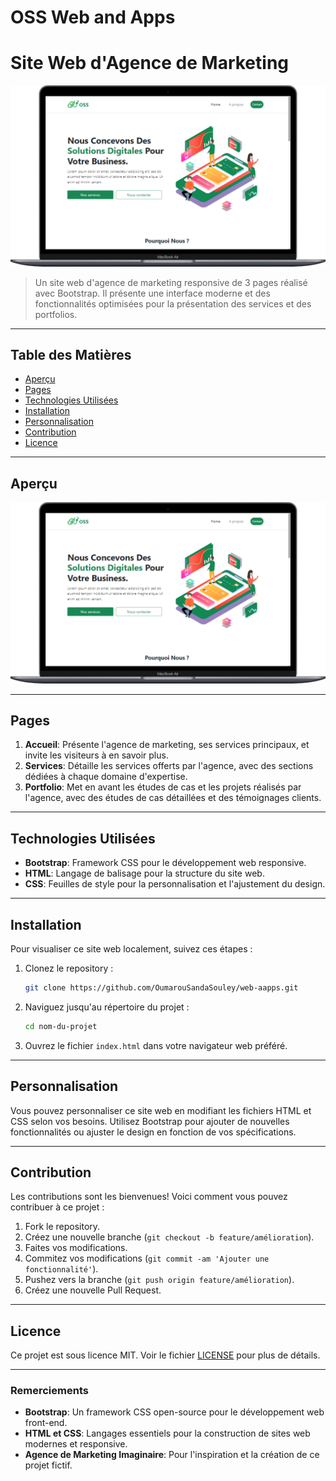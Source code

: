 # OSS Web and Apps
# Site Web d'Agence de Marketing

![Aperçu du Site Web](./preview.png)

> Un site web d'agence de marketing responsive de 3 pages réalisé avec Bootstrap. Il présente une interface moderne et des fonctionnalités optimisées pour la présentation des services et des portfolios.

---

## Table des Matières

- [Aperçu](#aperçu)
- [Pages](#pages)
- [Technologies Utilisées](#technologies-utilisées)
- [Installation](#installation)
- [Personnalisation](#personnalisation)
- [Contribution](#contribution)
- [Licence](#licence)

---

## Aperçu

![Aperçu du Site Web](./preview.png)

---

## Pages

1. **Accueil**: Présente l'agence de marketing, ses services principaux, et invite les visiteurs à en savoir plus.
2. **Services**: Détaille les services offerts par l'agence, avec des sections dédiées à chaque domaine d'expertise.
3. **Portfolio**: Met en avant les études de cas et les projets réalisés par l'agence, avec des études de cas détaillées et des témoignages clients.

---

## Technologies Utilisées

- **Bootstrap**: Framework CSS pour le développement web responsive.
- **HTML**: Langage de balisage pour la structure du site web.
- **CSS**: Feuilles de style pour la personnalisation et l'ajustement du design.

---

## Installation

Pour visualiser ce site web localement, suivez ces étapes :

1. Clonez le repository :

   ```bash
   git clone https://github.com/OumarouSandaSouley/web-aapps.git
   ```

2. Naviguez jusqu'au répertoire du projet :

   ```bash
   cd nom-du-projet
   ```

3. Ouvrez le fichier `index.html` dans votre navigateur web préféré.

---

## Personnalisation

Vous pouvez personnaliser ce site web en modifiant les fichiers HTML et CSS selon vos besoins. Utilisez Bootstrap pour ajouter de nouvelles fonctionnalités ou ajuster le design en fonction de vos spécifications.

---

## Contribution

Les contributions sont les bienvenues! Voici comment vous pouvez contribuer à ce projet :

1. Fork le repository.
2. Créez une nouvelle branche (`git checkout -b feature/amélioration`).
3. Faites vos modifications.
4. Commitez vos modifications (`git commit -am 'Ajouter une fonctionnalité'`).
5. Pushez vers la branche (`git push origin feature/amélioration`).
6. Créez une nouvelle Pull Request.

---

## Licence

Ce projet est sous licence MIT. Voir le fichier [LICENSE](./LICENSE) pour plus de détails.

---

### Remerciements

- **Bootstrap**: Un framework CSS open-source pour le développement web front-end.
- **HTML et CSS**: Langages essentiels pour la construction de sites web modernes et responsive.
- **Agence de Marketing Imaginaire**: Pour l'inspiration et la création de ce projet fictif.

